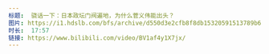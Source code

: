 ```yaml
---
标题:  骁话一下：日本政坛门阀遍地，为什么菅义伟能出头？
图片: https://i1.hdslb.com/bfs/archive/d550d3e2cfb8f8db15320591513789b6c1c4966a.jpg@320w_200h_1c_!web-space-upload-video.webp
时长:  17:57
链接: https://www.bilibili.com/video/BV1af4y1X7jx/
---
```

